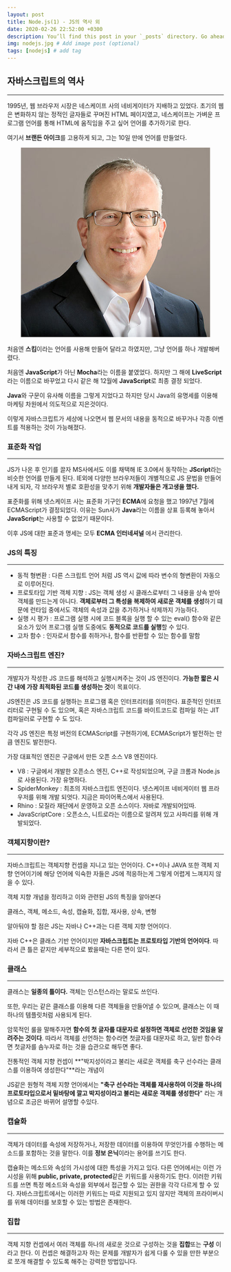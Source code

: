```yaml
---
layout: post
title: Node.js(1) - JS의 역사 외
date: 2020-02-26 22:52:00 +0300
description: You’ll find this post in your `_posts` directory. Go ahead and edit it and re-build the site to see your changes. # Add post description (optional)
img: nodejs.jpg # Add image post (optional)
tags: [nodejs] # add tag
---
```


## 자바스크립트의 역사

---

1995년, 웹 브라우저 시장은 네스케이프 사의 네비게이터가 지배하고 있었다. 초기의 웹은 변화하지 않는 정적인 글자들로 꾸며진 HTML 페이지였고, 네스케이프는 가벼운 프로그램 언어를 통해 HTML에 움직임을 주고 싶어 언어를 추가하기로 한다.

여기서 **브랜든 아이크**를 고용하게 되고, 그는 10일 만에 언어를 만들었다.

<center><img src="/assets/img/ike.png"></center>


처음엔 **스킴**이라는 언어를 사용해 만들어 달라고 하였지만, 그냥 언어를 하나 개발해버렸다.

처음엔 **JavaScript**가 아닌 **Mocha**라는 이름을 붙였었다. 하지만 그 해에 **LiveScript**라는 이름으로 바꾸었고 다시 같은 해 12월에 **JavaScript**로 최종 결정 되었다.

**Java**와 구문이 유사해 이름을 그렇게 지었다고 하지만 당시 Java의 유명세를 이용해 마케팅 차원에서 의도적으로 지은것이다.

이렇게 자바스크립트가 세상에 나오면서 웹 문서의 내용을 동적으로 바꾸거나 각종 이벤트를 적용하는 것이 가능해졌다.

### 표준화 작업

---

JS가 나온 후 인기를 끌자 MS사에서도 이를 채택해 IE 3.0에서 동작하는 **JScript**라는 비슷한 언어를 만들게 된다. IE외에 다양한 브라우저들이 개별적으로 JS 문법을 만들어 내게 되자, 각 브라우저 별로 호환성을 맞추기 위해 **개발자들은 개고생을 했다.**

표준화를 위해 넷스케이프 사는 표준화 기구인 **ECMA**에 요청을 했고 1997년 7월에 ECMAScript가 결정되었다. 이유는 Sun사가 **Java**라는 이름을 상표 등록해 놓아서 **JavaScript**는 사용할 수 없었기 때문이다.

이후 JS에 대한 표준과 명세는 모두 **ECMA 인터네셔널** 에서 관리한다.

### JS의 특징

---

- 동적 형변환 : 다른 스크립트 언어 처럼 JS 역시 값에 따라 변수의 형변환이 자동으로 이루어진다.
- 프로토타입 기반 객체 지향 : JS는 객체 생성 시 클래스로부터 그 내용을 상속 받아 객체를 만드는게 아니다. **객체로부터 그 특성을 복제하여 새로운 객체를 생성**하기 떄문에 런타임 중에서도 객체의 속성과 값을 추가하거나 삭제까지 가능하다.
- 실행 시 평가 : 프로그램 실행 시에 코드 블록을 실행 할 수 있는 eval() 함수와 같은 요소가 있어 프로그램 실행 도중에도 **동적으로 코드를 실행**할 수 있다.
- 고차 함수 : 인자로서 함수를 취하거나, 함수를 반환할 수 있는 함수를 말함

### 자바스크립트 엔진?

---

개발자가 작성한 JS 코드를 해석하고 실행시켜주는 것이 JS 엔진이다. **가능한 짧은 시간 내에 가장 최적화된 코드를 생성하는 것**이 목표이다.

JS엔진은 JS 코드를 실행하는 프로그램 혹은 인터프리터를 의미한다. 표준적인 인터프리터로 구현될 수 도 있으며, 혹은 자바스크립트 코드를 바이트코드로 컴파일 하는 JIT 컴파일러로 구현할 수 도 있다.

각각 JS 엔진은 특정 버전의 ECMAScript를 구현하기에, ECMAScript가 발전하는 만큼 엔진도 발전한다.

가장 대표적인 엔진은 구글에서 만든 오픈 소스 V8 엔진이다.

- V8 : 구글에서 개발한 오픈소스 엔진, C++로 작성되었으며, 구글 크롬과 Node.js로 사용된다. 가장 유명하다.
- SpiderMonkey : 최초의 자바스크립트 엔진이다. 넷스케이프 네비게이터 웹 프라우저를 위해 개발 되엇다. 지금은 파이어폭스에서 사용된다.
- Rhino : 모질라 재단에서 운영하고 오픈 소스이다. 자바로 개발되어있따.
- JavaScriptCore : 오픈소스, 니트로라는 이름으로 알려져 있고 사파리를 위해 개발되었다.

### 객체지향이란?

---

자바스크립트는 객체지향 컨셉을 지니고 있는 언어이다. C++이나 JAVA 또한 객체 지향 언어이기에 해당 언어에 익숙한 자들은 JS에 적응하는게 그렇게 어렵게 느껴지지 않을 수 있다.

객체 지향 개념을 정리하고 이와 관련된 JS의 특징을 알아본다

클래스, 객체, 메소드, 속성, 캡슐화, 집합, 재사용, 상속, 변형

알아둬야 할 점은 JS는 자바나 C++과는 다른 객체 지향 언어이다.

자바 C++은 클래스 기반 언어이지만 **자바스크립트는 프로토타입 기반의 언어이다**. 따라서 큰 틀은 같지만 세부적으로 봤을때는 다른 면이 있다. 

### 클래스

---

클래스는 **일종의 틀이다.** 객체는 인스턴스라는 말로도 쓰인다. 

또한, 우리는 같은 클래스를 이용해 다른 객체들을 만들어낼 수 있으며, 클래스는 이 때 하나의 템플릿처럼 사용되게 된다.

암묵적인 룰을 말해주자면 **함수의 첫 글자를 대문자로 설정하면 객체로 선언한 것임을 알려주는 것이다**. 따라서 객체를 선언하는 함수라면 첫글자를 대문자로 하고, 일반 함수라면 첫글자를 솜누자로 하는 것을 습관으로 해두면 좋다.

전통적인 객체 지향 컨셉이 **"박지성이라고 불리는 새로운 객체를 축구 선수라는 클래스를 이용하여 생성한다"**라는 개념이

JS같은 원형적 객체 지향 언어에서는 **"축구 선수라는 객체를 재사용하여 이것을 하나의 프로토타입으로서 밑바탕에 깔고 박지성이라고 불리는 새로운 객체를 생성한다**" 라는 개념으로 조금은 바뀌어 설명할 수있다.

### 캡슐화

---

객체가 데이터를 속성에 저장하거나, 저장한 데이터를 이용하여 무엇인가를 수행하는 메소드를 포함하는 것을 말한다. 이를 **정보 은닉**이라는 용어를 쓰기도 한다.

캡슐화는 메소드와 속성의 가시성에 대한 특성을 가지고 있다. 다른 언어에서는 이런 가시성을 위해 **public, private, protected**같은 키워드를 사용하기도 한다. 이러한 키워드를 쓰면 특정 메소드와 속성을 외부에서 접근할 수 있는 권한을 각각 다르게 할 수 있다. 자바스크립트에서는 이러한 키워드는 따로 지원되고 있지 않지만 객체의 프라이버시를 위해 데이터를 보호할 수 있는 방법은 존재한다.

### 집합

---

객체 지향 컨셉에서 여러 객체를 하나의 새로운 것으로 구성하는 것을 **집합**또는 **구성** 이라고 한다. 이 컨셉은 해결하고자 하는 문제를 개발자가 쉽게 다룰 수 있을 만한 부분으로 쪼개 해결할 수 있도록 해주는 강력한 방법입니다.